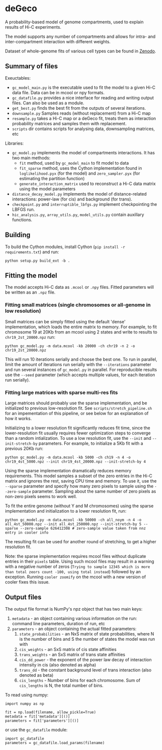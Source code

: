 # deGeco

A probability-based model of genome compartments, used to explain results of Hi-C experiments.

The model supports any number of compartments and allows for intra- and inter-compartment interaction
with different weights.

Dataset of whole-genome fits of various cell types can be found in [Zenodo](https://zenodo.org/record/7152655).

## Summary of files

Exeuctables:

* `gc_model_main.py` is the executable used to fit the model to a given Hi-C data file. Data can be in mcool or npy formats.
* `gc_datafile.py` provides a nice interface for reading and writing output files. Can also be used as a module.
* `get_best.py` finds the best fit from the outputs of several iterations.
* `downsample.py` Samples reads (without replacement) from a Hi-C map
* `resample.py` takes a Hi-C map or a deGeco fit, treats them as interaction probability matrices and samples them with replacement.
* `scripts` dir contains scripts for analysing data, downsampling matrices, etc

Libraries:

* `gc_model.py` implements the model of compartments interactions. It has two main methods:
    * `fit` method, used by `gc_model_main` to fit model to data
    * `fit_sparse` method, uses the Cython implementation found in `loglikelihood.pyx` (for the model) and `zero_sampler.pyx` (for estimating the partition function)
    * `generate_interaction_matrix` used to reconstruct a Hi-C data matrix using the model parameters
* `distance_decay_model.py` implements the model of distance-related interactions: power-law (for cis) and background (for trans).
* `checkpoint.py` and `interruptible_lbfgs.py` implement checkpointing the LBFGS run.
* `hic_analysis.py`, `array_utils.py`, `model_utils.py` contain auxillary functions.

## Building

To build the Cython modules, install Cython (`pip install -r requirements.txt`) and run:

```
python setup.py build_ext -b .
```

## Fitting the model
The model accepts Hi-C data as `.mcool` or `.npy` files.  Fitted parameters will be written as an `.npz` file.

### Fitting small matrices (single chromosomes or all-genome in low resolution)
Small matrices can be simply fitted using the default 'dense' implementation, which loads the entire matrix to memory.  For example, to fit chromosome 19 at 20Kb from an mcool using 2 states and write to results to `chr19_2st_20000.npz` run:

```
python gc_model.py -m data.mcool -kb 20000 -ch chr19 -n 2 -o chr19_2st_20000.npz
```

This will run 10 iterations serially and choose the best one. To run in parallel, limit the amount of iterations run serially with the `--iterations` parameter and run several instances of `gc_model.py` in parallel. For reproducible results use the `--seed` parameter (which accepts multiple values, for each iteration run serially).

### Fitting large matrices with sparse multi-res fits
Large matrices should probably use the sparse implementation, and be initialized to previous low-resolution fit. See `scripts/stretch_pipeline.sh` for an impementation of this pipeline, or see below for an explanation of how it works.

Initializing to a lower resolution fit significantly reduces fit time, since the lower-resolution fit usually requires fewer optimization steps to converge than a random intialization. To use a low resolution fit, use the `--init` and `--init-stretch-by` parameters. For example, to initialize a 5Kb fit with a previous 20Kb run:

```
python gc_model.py -m data.mcool -kb 5000 -ch ch19 -n 4 -o chr19_4st_5000.npz --init chr19_4st_20000.npz --init-stretch-by 4
```

Using the sparse implementation dramatically reduces memory requirements. This model samples a subset of the zero entries in the Hi-C matrix and ignores the rest, saving CPU time and memory. To use it, use the `--sparse` parameter and specify how many zero pixels to sample using the `--zero-sample` parameter. Sampling about the same number of zero pixels as non-zero pixels seems to work well.

To fit the entire genome (without Y and M chromosomes) using the sparse implementation and initialization to a lower resolution fit, run:

```
python gc_model.py -m data.mcool -kb 50000 -ch all_noym -n 4 -o all_4st_50000.npz --init all_4st_250000.npz --init-stretch-by 5 --sparse --zero-sample 626412308 # zero-sample value taken from nnz entry in cooler info
```

The resulting fit can be used for another round of stretching, to get a higher resolution fit.

Note: the sparse implementation requires mcool files without duplicate entries in their `pixels` table. Using such mcool files may result in a warning with a negative number of zeros (`Trying to sample 12345 which is more than total zeors count -100, using total instead`) followed by an exception. Running `cooler zoomify` on the mcool with a new version of cooler fixes this issue.

## Output files
The output file format is NumPy's npz object that has two main keys:

1. `metadata` - an object containing various information on the run: command line parameters, duration of run, etc
2. `parameters` - an object containing the actual fitted parameters:
    1. `state_probabilities` - an NxS matrix of state probabilities, where N is the number of bins and S the number of states the model was run with
    2. `cis_weights` - an SxS matrix of cis state affinities
    3. `trans_weights` - an SxS matrix of trans state affinities
    4. `cis_dd_power` - the exponent of the power law decay of interaction intensity in cis (also denoted as alpha)
    5. `trans_dd` - the constant background level of trans interaction (also denoted as beta)
    6. `cis_lengths` - Number of bins for each chromosome. Sum of `cis_lengths` is N, the total number of bins.

To read using numpy:

```
import numpy as np

fit = np.load(filename, allow_pickle=True)
metadata = fit['metadata'][()]
parameters = fit['parameters'][()]
```

or use the `gc_datafile` module:

```
import gc_datafile
parameters = gc_datafile.load_params(filename)
```
